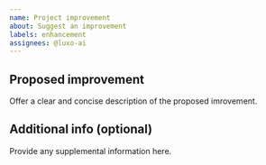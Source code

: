 ```yaml
---
name: Project improvement
about: Suggest an improvement
labels: enhancement
assignees: @luxo-ai
---
```


## Proposed improvement

Offer a clear and concise description of the proposed imrovement.

## Additional info (optional)

Provide any supplemental information here.
